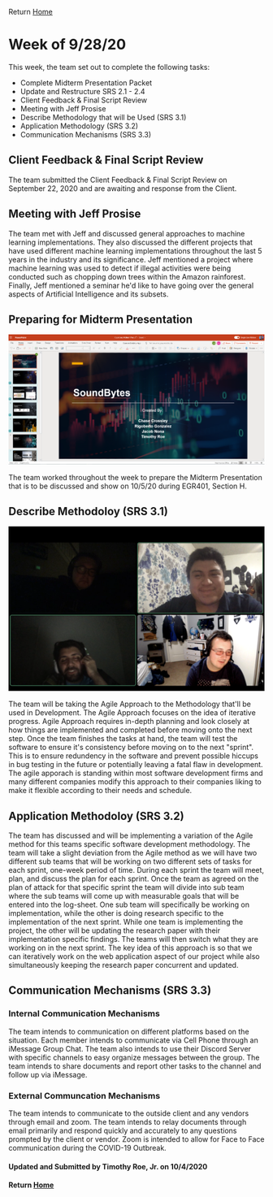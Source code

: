 Return [Home](index.md)

# Week of 9/28/20

This week, the team set out to complete the following tasks:

- Complete Midterm Presentation Packet
- Update and Restructure SRS 2.1 - 2.4
- Client Feedback & Final Script Review
- Meeting with Jeff Prosise
- Describe Methodology that will be Used (SRS 3.1)
- Application Methodology (SRS 3.2)
- Communication Mechanisms (SRS 3.3)

## Client Feedback & Final Script Review

The team submitted the Client Feedback & Final Script Review on September 22, 2020 and are awaiting and response from the Client.

## Meeting with Jeff Prosise

The team met with Jeff and discussed general approaches to machine learning implementations. They also discussed the different projects that have used different machine learning implementations throughout the last 5 years in the industry and its significance. Jeff mentioned a project where machine learning was used to detect if illegal activities were being conducted such as chopping down trees within the Amazon rainforest. Finally, Jeff mentioned a seminar he'd like to have going over the general aspects of Artificial Intelligence and its subsets.

## Preparing for Midterm Presentation

![Powerpoint Slide](https://github.com/SoundBytes-CBU/blog/blob/gh-pages/images/week5/powerpoint.png?raw=true)

The team worked throughout the week to prepare the Midterm Presentation that is to be discussed and show on 10/5/20 during EGR401, Section H.

## Describe Methodoloy (SRS 3.1)

![Team Discussing/Meeting](https://github.com/SoundBytes-CBU/blog/blob/gh-pages/images/week5/team_meeting2.png?raw=true)

The team will be taking the Agile Approach to the Methodology that'll be used in Development. The Agile Approach focuses on the idea of iterative progress. Agile Approach requires in-depth planning and look closely at how things are implemented and completed before moving onto the next step. Once the team finishes the tasks at hand, the team will test the software to ensure it's consistency before moving on to the next "sprint". This is to ensure redundency in the software and prevent possible hiccups in bug testing in the future or potentially leaving a fatal flaw in development. The agile apporach is standing within most software development firms and many different companies modify this approach to their companies liking to make it flexible according to their needs and schedule.

## Application Methodoloy (SRS 3.2)

The team has discussed and will be implementing a variation of the Agile method for this teams specific software development methodology. The team will take a slight deviation from the Agile method as we will have two different sub teams that will be working on two different sets of tasks for each sprint, one-week period of time. During each sprint the team will meet, plan, and discuss the plan for each sprint. Once the team as agreed on the plan of attack for that specific sprint the team will divide into sub team where the sub teams will come up with measurable goals that will be entered into the log-sheet. One sub team will specifically be working on implementation, while the other is doing research specific to the implementation of the next sprint. While one team is implementing the project, the other will be updating the research paper with their implementation specific findings. The teams will then switch what they are working on in the next sprint. The key idea of this approach is so that we can iteratively work on the web application aspect of our project while also simultaneously keeping the research paper concurrent and updated.

## Communication Mechanisms (SRS 3.3)

### Internal Communication Mechanisms
The team intends to communication on different platforms based on the situation. Each member intends to communicate via Cell Phone through an iMessage Group Chat. The team also intends to use their Discord Server with specific channels to easy organize messages between the group. The team intends to share documents and report other tasks to the channel and follow up via iMessage.

### External Communcation Mechanisms
The team intends to communicate to the outside client and any vendors through email and zoom. The team intends to relay documents through email primarily and respond quickly and accurately to any questions prompted by the client or vendor. Zoom is intended to allow for Face to Face communication during the COVID-19 Outbreak.


#### Updated and Submitted by Timothy Roe, Jr. on 10/4/2020
#### Return [Home](index.md)

